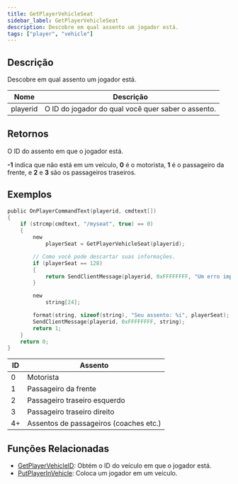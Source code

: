 ```yaml
---
title: GetPlayerVehicleSeat
sidebar_label: GetPlayerVehicleSeat
description: Descobre em qual assento um jogador está.
tags: ["player", "vehicle"]
---
```


## Descrição

Descobre em qual assento um jogador está.

| Nome      | Descrição                                       |
| --------- | ----------------------------------------------- |
| playerid  | O ID do jogador do qual você quer saber o assento. |

## Retornos

O ID do assento em que o jogador está.

**-1** indica que não está em um veículo, **0** é o motorista, **1** é o passageiro da frente, e **2** e **3** são os passageiros traseiros.

## Exemplos

```c
public OnPlayerCommandText(playerid, cmdtext[])
{
    if (strcmp(cmdtext, "/myseat", true) == 0)
    {
        new
            playerSeat = GetPlayerVehicleSeat(playerid);

        // Como você pode descartar suas informações.
        if (playerSeat == 128)
        {
            return SendClientMessage(playerid, 0xFFFFFFFF, "Um erro impediu que retornássemos o ID do assento.");
        }

        new
            string[24];

        format(string, sizeof(string), "Seu assento: %i", playerSeat);
        SendClientMessage(playerid, 0xFFFFFFFF, string);
        return 1;
    }
    return 0;
}
```

| ID  | Assento                       |
| --- | ------------------------------ |
| 0   | Motorista                     |
| 1   | Passageiro da frente          |
| 2   | Passageiro traseiro esquerdo   |
| 3   | Passageiro traseiro direito    |
| 4+  | Assentos de passageiros (coaches etc.) |

## Funções Relacionadas

- [GetPlayerVehicleID](GetPlayerVehicleID): Obtém o ID do veículo em que o jogador está.
- [PutPlayerInVehicle](PutPlayerInVehicle): Coloca um jogador em um veículo.
